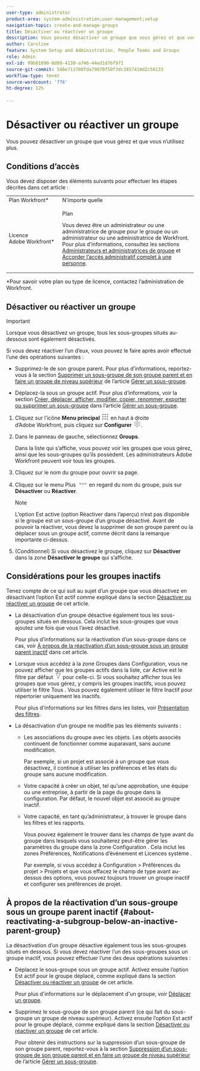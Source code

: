 ```yaml
---
user-type: administrator
product-area: system-administration;user-management;setup
navigation-topic: create-and-manage-groups
title: Désactiver ou réactiver un groupe
description: Vous pouvez désactiver un groupe que vous gérez et que vous n’utilisez plus.
author: Caroline
feature: System Setup and Administration, People Teams and Groups
role: Admin
exl-id: 99b81090-8d09-4130-a746-44ed1d76f971
source-git-commit: 548e713700fda79070f59f3dc3457410d2c50133
workflow-type: tm+mt
source-wordcount: '776'
ht-degree: 12%

---
```


# Désactiver ou réactiver un groupe

<!--
If Callisto adds the <b>Is active</b> checkbox to the Details page for groups you view, add that info to Manage groups/Create and manage groups/manage-a-group and to Manage groups/Create and manage groups/view-and-manage-a-groups-details
-->

Vous pouvez désactiver un groupe que vous gérez et que vous n’utilisez plus.

## Conditions d’accès

Vous devez disposer des éléments suivants pour effectuer les étapes décrites dans cet article :

<table style="table-layout:auto"> 
 <col> 
 <col> 
 <tbody> 
  <tr> 
   <td role="rowheader">Plan Workfront*</td> 
   <td>N’importe quelle</td> 
  </tr> 
  <tr> 
   <td role="rowheader">Licence Adobe Workfront*</td> 
   <td> <p>Plan </p> <p>Vous devez être un administrateur ou une administratrice de groupe pour le groupe ou un administrateur ou une administratrice de Workfront. Pour plus d’informations, consultez les sections <a href="../../../administration-and-setup/manage-groups/group-roles/group-administrators.md" class="MCXref xref">Administrateurs et administratrices de groupe</a> et <a href="../../../administration-and-setup/add-users/configure-and-grant-access/grant-a-user-full-administrative-access.md" class="MCXref xref">Accorder l’accès administratif complet à une personne</a>.</p> </td> 
  </tr> 
 </tbody> 
</table>

&#42;Pour savoir votre plan ou type de licence, contactez l’administration de Workfront.

## Désactiver ou réactiver un groupe

>[!IMPORTANT]
>
>Lorsque vous désactivez un groupe, tous les sous-groupes situés au-dessous sont également désactivés.
>
>Si vous devez réactiver l’un d’eux, vous pouvez le faire après avoir effectué l’une des opérations suivantes :
>
>* Supprimez-le de son groupe parent. Pour plus d’informations, reportez-vous à la section [Supprimer un sous-groupe de son groupe parent et en faire un groupe de niveau supérieur](../../../administration-and-setup/manage-groups/create-and-manage-subgroups/manage-subgroups.md#make) de l’article [Gérer un sous-groupe](../../../administration-and-setup/manage-groups/create-and-manage-subgroups/manage-subgroups.md).
>
>* Déplacez-la sous un groupe actif. Pour plus d’informations, voir la section [Créer, déplacer, afficher, modifier, copier, renommer, exporter ou supprimer un sous-groupe](../../../administration-and-setup/manage-groups/create-and-manage-subgroups/manage-subgroups.md#create) dans l’article [Gérer un sous-groupe](../../../administration-and-setup/manage-groups/create-and-manage-subgroups/manage-subgroups.md).
>

1. Cliquez sur l’icône **Menu principal** ![](assets/main-menu-icon.png) en haut à droite d’Adobe Workfront, puis cliquez sur **Configurer** ![](assets/gear-icon-settings.png).

1. Dans le panneau de gauche, sélectionnez **Groups**.

   Dans la liste qui s’affiche, vous pouvez voir les groupes que vous gérez, ainsi que les sous-groupes qu’ils possèdent. Les administrateurs Adobe Workfront peuvent voir tous les groupes.

1. Cliquez sur le nom du groupe pour ouvrir sa page.

1. Cliquez sur le menu Plus ![](assets/more-icon.png) en regard du nom du groupe, puis sur **Désactiver** ou **Réactiver**.

   >[!NOTE]
   >
   >L’option Est active (option Réactiver dans l’aperçu) n’est pas disponible si le groupe est un sous-groupe d’un groupe désactivé. Avant de pouvoir la réactiver, vous devez la supprimer de son groupe parent ou la déplacer sous un groupe actif, comme décrit dans la remarque importante ci-dessus.

1. (Conditionnel) Si vous désactivez le groupe, cliquez sur **Désactiver** dans la zone **Désactiver le groupe** qui s’affiche.

## Considérations pour les groupes inactifs

Tenez compte de ce qui suit au sujet d’un groupe que vous désactivez en désactivant l’option Est actif comme expliqué dans la section [Désactiver ou réactiver un groupe](#View) de cet article.

* La désactivation d’un groupe désactive également tous les sous-groupes situés en dessous. Cela inclut les sous-groupes que vous ajoutez une fois que vous l’avez désactivé.

  Pour plus d’informations sur la réactivation d’un sous-groupe dans ce cas, voir [À propos de la réactivation d’un sous-groupe sous un groupe parent inactif](#about-reactivating-a-subgroup-below-an-inactive-parent-group) dans cet article.

* Lorsque vous accédez à la zone Groupes dans Configuration, vous ne pouvez afficher que les groupes actifs dans la liste, car Active est le filtre par défaut ![](assets/filter-nwepng.png) pour celle-ci. Si vous souhaitez afficher tous les groupes que vous gérez, y compris les groupes inactifs, vous pouvez utiliser le filtre Tous . Vous pouvez également utiliser le filtre Inactif pour répertorier uniquement les inactifs.

  Pour plus d’informations sur les filtres dans les listes, voir [Présentation des filtres](../../../reports-and-dashboards/reports/reporting-elements/filters-overview.md).

* La désactivation d’un groupe ne modifie pas les éléments suivants :

   * Les associations du groupe avec les objets. Les objets associés continuent de fonctionner comme auparavant, sans aucune modification.

     Par exemple, si un projet est associé à un groupe que vous désactivez, il continue à utiliser les préférences et les états du groupe sans aucune modification.

   * Votre capacité à créer un objet, tel qu’une approbation, une équipe ou une entreprise, à partir de la page du groupe dans la configuration. Par défaut, le nouvel objet est associé au groupe inactif.
   * Votre capacité, en tant qu’administrateur, à trouver le groupe dans les filtres et les rapports.

     Vous pouvez également le trouver dans les champs de type avant du groupe dans lesquels vous souhaiterez peut-être gérer les paramètres du groupe dans la zone Configuration . Cela inclut les zones Préférences, Notifications d’événement et Licences système .

     Par exemple, si vous accédez à Configuration > Préférences du projet > Projets et que vous effacez le champ de type avant au-dessus des options, vous pouvez toujours trouver un groupe inactif et configurer ses préférences de projet.

## À propos de la réactivation d’un sous-groupe sous un groupe parent inactif {#about-reactivating-a-subgroup-below-an-inactive-parent-group}

La désactivation d’un groupe désactive également tous les sous-groupes situés en dessous. Si vous devez réactiver l’un des sous-groupes sous un groupe inactif, vous pouvez effectuer l’une des deux opérations suivantes :

* Déplacez le sous-groupe sous un groupe actif. Activez ensuite l’option Est actif pour le groupe déplacé, comme expliqué dans la section [Désactiver ou réactiver un groupe](#View) de cet article.

  Pour plus d&#39;informations sur le déplacement d&#39;un groupe, voir [Déplacer un groupe](../../../administration-and-setup/manage-groups/create-and-manage-groups/move-a-group.md).

* Supprimez le sous-groupe de son groupe parent (ce qui fait du sous-groupe un groupe de niveau supérieur). Activez ensuite l’option Est actif pour le groupe déplacé, comme expliqué dans la section [Désactiver ou réactiver un groupe](#View) de cet article.

  Pour obtenir des instructions sur la suppression d’un sous-groupe de son groupe parent, reportez-vous à la section [Suppression d’un sous-groupe de son groupe parent et en faire un groupe de niveau supérieur](../../../administration-and-setup/manage-groups/create-and-manage-subgroups/manage-subgroups.md#make) de l’article [Gérer un sous-groupe](../../../administration-and-setup/manage-groups/create-and-manage-subgroups/manage-subgroups.md).
